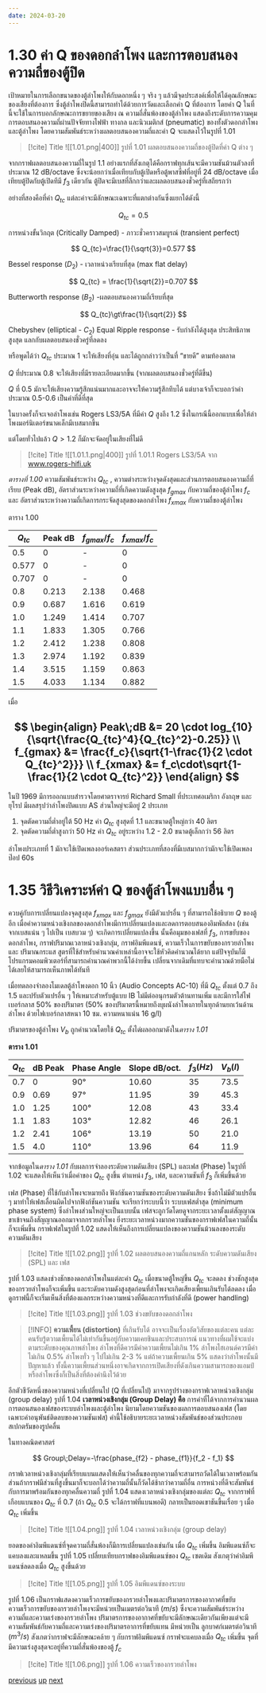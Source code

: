 ```yaml
---
date: 2024-03-20
---
```

# 1.30 ค่า Q ของดอกลำโพง และการตอบสนองความถี่ของตู้ปิด
เป้าหมายในการเลือกขนาดของตู้ลำโพงให้กับดอกหนึ่ง ๆ จริง ๆ แล้วมีจุดประสงค์เพื่อให้ได้คุณลักษณะของเสียงที่ต้องการ ซึ่งตู้ลำโพงปิดนี้สามารถทำได้ด้วยการวัดและเลือกค่า Q ที่ต้องการ โดยค่า Q ในที่นี้จะใช้ในการบอกลักษณะการขยายของเสียง ณ ความถี่สั่นพ้องของตู้ลำโพง แสดงถึงระดับการความคุมการตอบสนองความถี่ผ่านปัจจัยทางไฟฟ้า ทางกล และนิวเมติกส์ (pneumatic) ของทั้งตัวดอกลำโพงและตู้ลำโพง โดยความสัมพันธ์ระหว่างผลตอบสนองความถี่และค่า Q จะแสดงไว้ในรูปที่ 1.01

> [!cite] Title
> ![[1.01.png|400]]
> รูปที่ 1.01 ผลตอบสนองความถี่ของตู้ปิดที่ค่า Q ต่าง ๆ

จากกราฟผลตอบสนองความถี่ในรูป 1.1 อย่างแรกที่สังเกตุได้คือกราฟทุกเส้นจะมีความชันม้วนตัวลงที่ประมาณ 12 dB/octave ซึ่งจะน้อยกว่าเมื่อเทียบกับตู้เปิดหรือตู้พาสซีฟที่อยู่ที่ 24 dB/octave เมื่อเทียบตู้ปิดกับตู้เปิดทีมี $f_3$ เดียวกัน ตู้ปิดจะมีเบสที่ลึกกว่าและผลตอบสนองชั่วครู่ที่เสถียรกว่า

อย่างที่สองคือที่ค่า $Q_{tc}$ แต่ละค่าจะมีลักษณะเฉพาะที่แตกต่างกันซึ่งแยกได้ดังนี้

$$
Q_{tc} = 0.5
$$

การหน่วงขั้นวิกฤต (Critically Damped) - ภาวะชั่วคราวสมบูรณ์ (transient perfect)

$$
Q_{tc}=\frac{1}{\sqrt{3}}=0.577
$$

Bessel response ($D_2$) - เวลาหน่วงเรียบที่สุด (max flat delay)

$$
Q_{tc} = \frac{1}{\sqrt{2}}=0.707
$$

Butterworth response ($B_2$) -ผลตอบสนองความถี่เรียบที่สุด

$$
Q_{tc}\gt\frac{1}{\sqrt{2}} 
$$

Chebyshev (elliptical - $C_2$) Equal Ripple response - รับกำลังได้สูงสุด ประสิทธิภาพสูงสุด แลกกับผลตอบสนองชั่วครู่ที่ลดลง

หรือพูดได้ว่า $Q_{tc}$ ประมาณ 1 จะให้เสียงที่อุ่น และได้ถูกกล่าวว่าเป็นที่ “ขายดี” ตามท้องตลาด

$Q$ ที่ประมาณ 0.8 จะให้เสียงที่มีรายละเอียดมากขึ้น (จากผลตอบสนองชั่วครู่ที่ดีขึ้น)

$Q$ ที่ 0.5 มักจะให้เสียงความรู้สึกแน่นมากและอาจจะให้ความรู้สึกทึบได้ แต่บางเจ้าก็จะบอกว่าค่าประมาณ 0.5-0.6 เป็นค่าที่ดีที่สุด

ในบางครั้งก็จะเจอลำโพงเช่น Rogers LS3/5A ที่มีค่า $Q$ สูงถึง 1.2 ซึ่งในกรณีนี้ออกแบบเพื่อให้ลำโพงมอร์นิเตอร์ขนาดเล็กมีเบสมากขึ้น

แต่โดยทั่วไปแล้ว $Q>1.2$ ก็มักจะจัดอยู่ในเสียงที่ไม่ดี

>[!cite] Title
>![[1.01.1.png|400]]
>รูปที่ 1.01.1 Rogers LS3/5A จาก www.rogers-hifi.uk

_ตารางที่ 1.00_ ความสัมพันธ์ระหว่าง $Q_{tc}$ , ความต่างระหว่างจุดดังสุดและส่วนการตอบสนองความถี่ที่เรียบ (Peak dB), อัตราส่วนระหว่างความถี่ที่เกิดความดังสูงสุด $f_{gmax}$ กับความถี่ของตู้ลำโพง $f_c$ และ อัตราส่วนระหว่างความถี่เกิดการกระจัดสูงสุดของดอกลำโพง $f_{xmax}$ กับความถี่ของตู้ลำโพง

ตาราง 1.00

| $Q_{tc}$ | Peak dB | $f_{gmax}/f_c$ | $f_{xmax}/f_c$ |
| -------- | ------- | -------------- | -------------- |
| 0.5      | 0       | -              | 0              |
| 0.577    | 0       | -              | 0              |
| 0.707    | 0       | -              | 0              |
| 0.8      | 0.213   | 2.138          | 0.468          |
| 0.9      | 0.687   | 1.616          | 0.619          |
| 1.0      | 1.249   | 1.414          | 0.707          |
| 1.1      | 1.833   | 1.305          | 0.766          |
| 1.2      | 2.412   | 1.238          | 0.808          |
| 1.3      | 2.974   | 1.192          | 0.839          |
| 1.4      | 3.515   | 1.159          | 0.863          |
| 1.5      | 4.033   | 1.134          | 0.882          |

เมื่อ

$$
\begin{align} 
Peak\;dB &= 20 \cdot log_{10}{\sqrt{\frac{Q_{tc}^4}{Q_{tc}^2}-0.25}} \\
f_{gmax} &= \frac{f_c}{\sqrt{1-\frac{1}{2 \cdot Q_{tc}^2}}} \\
f_{xmax} &= f_c\cdot\sqrt{1-\frac{1}{2 \cdot Q_{tc}^2}} 
\end{align}
$$
---

ในปี 1969 มีการออกแบบสำรวจโดยศาตราจารย์ Richard Small ที่ประเทศอเมริกา อังกฤษ และยุโรป มีผลสรุปว่าลำโพงปิดแบบ AS ส่วนใหญ่จะมีอยู่ 2 ประเภท

1. จุดตัดความถี่ต่ำอยู่ใต้ 50 Hz ค่า $Q_{tc}$ สูงสุดที่ 1.1 และขนาดตู้ใหญ่กว่า 40 ลิตร
2. จุดตัดความถี่ต่ำสูงกว่า 50 Hz ค่า $Q_{tc}$ อยู่ระหว่าง 1.2 - 2.0 ขนาดตู้เล็กกว่า 56 ลิตร

ลำโพงประเภทที่ 1 มักจะใช้เปิดเพลงออร์เคสตรา ส่วนประเภทที่สองที่มีเบสมากกว่ามักจะใช้เปิดเพลงป๊อป 60s
# 1.35 วิธีวิเคราะห์ค่า Q ของตู้ลำโพงแบบอื่น ๆ

ควบคู่กับการเปลี่ยนแปลงจุดสูงสุด $f_{xmax}$ และ $f_{gmax}$ ยังมีตัวแปรอื่น ๆ ที่สามารถใช้อธิบาย $Q$ ของตู้อีก เมื่อค่าความหน่วงเชิงกลของดอกลำโพงมีการเปลี่ยนแปลงและลดการตอบสนองอิมพัลส์ลง (เช่นจากเบสแน่น ๆ ไปเป็น เบสบวม ๆ) จะเกิดการเปลี่ยนแปลงขึ้น นั้นคือมุมของเฟสที่ $f_3$, การขยับของดอกลำโพง, กราฟปริมาณเวลาหน่วงเชิงกลุ่ม, กราฟอิมพีแดนซ์, ความเร็วในการขยับของกรวยลำโพง และ ปริมาณกระแส สูตรที่ใช้สำหรับคำนวณค่าเหล่านี้อาจจะใช้หัวคิดคำนวณได้ยาก แต่ปัจจุบันก็มีโปรแกรมคอมพิวเตอร์ที่สามารถคำนวณค่าพวกนี้ได้ง่ายขึ้น เปลี่ยนจากเดิมที่แทบจะคำนวณด้วยมือไม่ได้เลยให้สามารถเห็นภาพได้ทันที

เมื่อทดลองจำลองโมเดลตู้ลำโพงดอก 10 นิ้ว (Audio Concepts AC-10) ที่มี $Q_{tc}$ ตั้งแต่ 0.7 ถึง 1.5 และปรับตัวแปรอื่น ๆ ให้เหมาะสำหรับตู้แบบ IB ไม่มีต่ออนุกรมตัวต้านทานเพิ่ม และมีการใส่ไฟเบอร์กลาส 50% ของปริมาตร (50% ของปริมาตรนี้หมายถึงบุผนังลำโพงภายในทุกด้านยกเว้นด้านลำโพง ด้วยไฟเบอร์กลาสหนา 10 ซม. ความหนาแน่น 16 g/l)

ปริมาตรของตู้ลำโพง $V_{b}$ ถูกคำนวณโดยใช้ $Q_{tc}$ ตั้งได่ผลออกมาดังใน*ตาราง 1.01*

**ตาราง 1.01**

| $Q_{tc}$ | dB Peak | Phase Angle | Slope dB/oct. | $f_3(Hz)$ | $V_b (l)$ |
| -------- | ------- | ----------- | ------------- | --------- | --------- |
| 0.7      | 0       | 90°         | 10.60         | 35        | 73.5      |
| 0.9      | 0.69    | 97°         | 11.95         | 39        | 45.3      |
| 1.0      | 1.25    | 100°        | 12.08         | 43        | 33.4      |
| 1.1      | 1.83    | 103°        | 12.82         | 46        | 26.1      |
| 1.2      | 2.41    | 106°        | 13.19         | 50        | 21.0      |
| 1.5      | 4.0     | 110°        | 13.96         | 64        | 11.9      |

จากข้อมูลใน*ตาราง 1.01* กับผลการจำลองระดับความดันเสียง (SPL) และเฟส (Phase) ในรูปที่ 1.02 จะแสดงให้เห็นว่าเมื่อค่าของ $Q_{tc}$ สูงขึ้น ตำแหน่ง $f_3$, เฟส, และความชันที่ $f_3$ ก็เพิ่มขึ้นด้วย

เฟส (Phase) ที่ใช้กับลำโพงจะหมายถึง ฟังก์ชันความชันของระดับความดันเสียง ซึ่งถ้าไม่มีตัวแปรอื่น ๆ มาทำให้เฟสเลื่อนผิดไปจากฟังก์ชันความชัน จะเรียกว่าระบบนี้ว่า ระบบเฟสต่ำสุด (minimum phase system) ซึ่งลำโพงส่วนใหญ่จะเป็นแบบนั้น เฟสจะถูกวัดโดยดูจากระยะเวลาตั้งแต่สัญญาณขาเข้าจนถึงสัญญาณออกมาจากกรวยลำโพง ยิ่งระยะเวลาหน่วงมากความชันของกราฟเฟสในความถี่นั้นก็จะเพิ่มขึ้น กราฟเฟสในรูปที่ 1.02 แสดงให้เห็นถึงการเปลี่ยนแปลงของความชันม้วนลงของระดับความดันเสียง

> [!cite] Title
> ![[1.02.png]]
> รูปที่ 1.02 ผลตอบสนองความถี่แกนหลัก ระดับความดันเสียง (SPL) และ เฟส

รูปที่ 1.03 แสดงช่วงชักของดอกลำโพงในแต่ละค่า $Q_{tc}$ เมื่อขนาดตู้ใหญ่ขึ้น $Q_{tc}$ จะลดลง ช่วงชักสูงสุดของกรวยลำโพงก็จะเพิ่มขึ้น และระดับความดังสูงสุดก่อนที่ลำโพงจะเกิดเสียงเพี้ยนเกินรับได้ลดลง เมื่อดูกราฟนี้ก็จะเริ่มเห็นสิ่งที่ต้องแลกระหว่างความหน่วงที่ดีและการรับกำลังที่ดี (power handling)

> [!cite] Title
> ![[1.03.png]]
> รูปที่ 1.03 ช่วงขยับของดอกลำโพง

> [!INFO] 
> **ความเพี้ยน (distortion)** ที่เกินรับได้ อาจจะเป็นเรื่องอัตวิสัยของแต่ละคน แต่ละคนรับรู้ตวามเพี้ยนได้ไม่เท่ากันขึ้นอยู่กับความเคยชินและประสบการณ์ แนวทางที่ผมใช้จะแบ่งตามระดับของคุณภาพลำโพง ลำโพงที่ดีควรมีค่าความเพี้ยนไม่เกิน 1% ลําโพงไฮเอนด์ควรมีค่าไม่เกิน 0.5% ลำโพงทั่ว ๆ ไปไม่เกิน 2-3 % แต่ถ้าความเพี้ยนเกิน 5% แสดงว่าลำโพงนั้นมีปัญหาแล้ว ทั้งนี้ความเพี้ยนส่วนหนึ่งอาจเกิดจากการเปิดเสียงที่ดังเกินความสามารถของแอมป์หรือลำโพงซึ่งก็เป็นสิ่งที่ต้องคำนึงไว้ด้วย

อีกตัวชีวัดหนึ่งของความหน่วงที่เปลี่ยนไป (Q ที่เปลี่ยนไป) มาจากรูปร่างของกราฟเวลาหน่วงเชิงกลุ่ม (group delay) รูปที่ 1.04 **เวลาหน่วงเชิงกลุ่ม (Group Delay) คือ** การค่าที่ได้จากการคำนวนผลการตอนสนองเฟสของระบบลำโพงและตู้ลำโพง นิยามโดยความชันของผลการตอบสนองเฟส (โดยเฉพาะค่าอนุพันธ์ติดลบของความชันเฟส) ค่านี้ใช้อธิบายระยะเวลาหน่วงสัมพันธ์ของส่วนประกอบสเปกตรัมของรูปคลื่น

ในทางคณิตศาสตร์

$$
Group\;Delay=-\frac{phase_{f2} - phase_{f1}}{f_2 - f_1} 
$$

กราฟเวลาหน่วงเชิงกลุ่มที่เรียบแบนแสดงให้เห็นว่าคลื่นของทุกความถี่จะสามารถวัดได้ในเวลาพร้อมกัน ส่วนถ้ากราฟมีส่วนที่สูงขึ้นมาก็จะบอกได้ว่าความถี่นั้นก็วัดได้ช้ากว่าความถี่อื่น การหน่วงที่ดีจะสัมพันธ์กับการมาพร้อมกันของทุกคลื่นความถี่ รูปที่ 1.04 แสดงเวลาหน่วงเชิงกลุ่มของแต่ละ $Q_{tc}$ จากกราฟที่เกือบแบนของ $Q_{tc}$ ที่ 0.7 (ถ้า $Q_{tc}$ 0.5 จะได้กราฟที่แบนพอดี) กลายเป็นยอดเขาชันขึ้นเรื่อย ๆ เมื่อ $Q_{tc}$ เพิ่มขึ้น

> [!cite] Title
> ![[1.04.png]]
> รูปที่ 1.04 เวลาหน่วงเชิงกลุ่ม (group delay)

ยอดของค่าอิมพีแดนซ์ที่จุดความถี่สั่นพ้องก็มีการเปลี่ยนแปลงเช่นกัน เมื่อ $Q_{tc}$ เพิ่มขึ้น อิมพีแดนซ์ก็จะแคบลงและแหลมขึ้น รูปที่ 1.05 เปลี่ยบเทียบกราฟของอิมพีแดนซ์ของ $Q_{tc}$ เซตเดิม สังเกตุว่าค่าอิมพีแดนซ์ลดลงเมื่อ $Q_{tc}$ สูงขึ้นด้วย

> [!cite] Title
> ![[1.05.png]]
> รูปที่ 1.05 อิมพีแดนซ์ของระบบ

รูปที่ 1.06 เป็นกราฟแสดงความเร็วการขยับของกรวยลำโพงและปริมาตรการของอากาศที่ขยับ ความเร็วการขยับของกรวยลำโพงจะมีหน่วยเป็นเมตรต่อวินาที ($m/s$) ซึ่งจะความสัมพันธ์ระหว่างความถี่และความเร่งของกรวยลำโพง ปริมาตรการของอากาศที่ขยับจะมีลักษณะเดียวกันเพียงแต่จะมีความสัมพันธ์กับความถี่และความเร่งของปริมาตรอาการที่ขยับแทน มีหน่วยเป็น ลูกบาศก์เมตรต่อวินาที ($m^3/s$) สังเกตว่ากราฟจะมีลักษณะคล้าย ๆ กับกราฟอิมพีแดนซ์ กราฟจะแคบลงเมื่อ $Q_{tc}$ เพิ่มขึ้น จุดที่มีความเร่งสูงสุดจะอยู่ที่ความถี่สั่นพ้องของตู้ $f_c$

> [!cite] Title
> ![[1.06.png]]
> รูปที่ 1.06 ความเร็วของกรวยลำโพง
<div class="navigation">
<a class="navigation previous" href="1.010">previous</a>
<a class="navigation up" href="chapter+1/index">up</a>
<a class="navigation next" href="1.040">next</a>
</div>